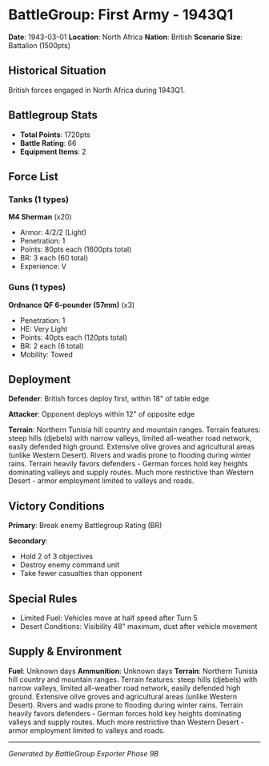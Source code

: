 # BattleGroup: First Army - 1943Q1

**Date**: 1943-03-01
**Location**: North Africa
**Nation**: British
**Scenario Size**: Battalion (1500pts)

## Historical Situation

British forces engaged in North Africa during 1943Q1.

## Battlegroup Stats

- **Total Points**: 1720pts
- **Battle Rating**: 66
- **Equipment Items**: 2

## Force List

### Tanks (1 types)

**M4 Sherman** (x20)
- Armor: 4/2/2 (Light)
- Penetration: 1
- Points: 80pts each (1600pts total)
- BR: 3 each (60 total)
- Experience: V

### Guns (1 types)

**Ordnance QF 6-pounder (57mm)** (x3)
- Penetration: 1
- HE: Very Light
- Points: 40pts each (120pts total)
- BR: 2 each (6 total)
- Mobility: Towed


## Deployment

**Defender**: British forces deploy first, within 18" of table edge

**Attacker**: Opponent deploys within 12" of opposite edge

**Terrain**: Northern Tunisia hill country and mountain ranges. Terrain features: steep hills (djebels) with narrow valleys, limited all-weather road network, easily defended high ground. Extensive olive groves and agricultural areas (unlike Western Desert). Rivers and wadis prone to flooding during winter rains. Terrain heavily favors defenders - German forces hold key heights dominating valleys and supply routes. Much more restrictive than Western Desert - armor employment limited to valleys and roads.

## Victory Conditions

**Primary**: Break enemy Battlegroup Rating (BR)

**Secondary**:
- Hold 2 of 3 objectives
- Destroy enemy command unit
- Take fewer casualties than opponent

## Special Rules

- Limited Fuel: Vehicles move at half speed after Turn 5
- Desert Conditions: Visibility 48" maximum, dust after vehicle movement

## Supply & Environment

**Fuel**: Unknown days
**Ammunition**: Unknown days
**Terrain**: Northern Tunisia hill country and mountain ranges. Terrain features: steep hills (djebels) with narrow valleys, limited all-weather road network, easily defended high ground. Extensive olive groves and agricultural areas (unlike Western Desert). Rivers and wadis prone to flooding during winter rains. Terrain heavily favors defenders - German forces hold key heights dominating valleys and supply routes. Much more restrictive than Western Desert - armor employment limited to valleys and roads.

---

*Generated by BattleGroup Exporter Phase 9B*
